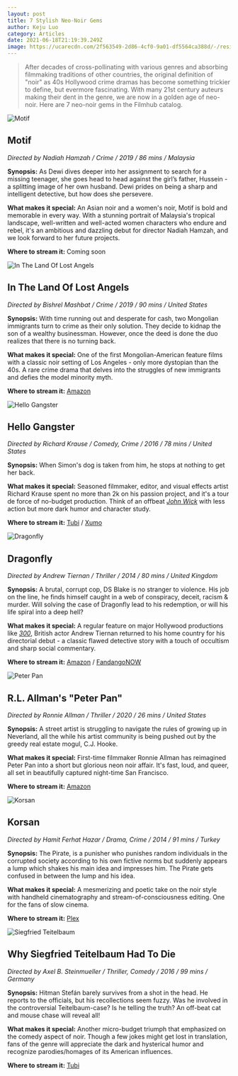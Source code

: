 ```yaml
---
layout: post
title: 7 Stylish Neo-Noir Gems
author: Keju Luo
category: Articles
date: 2021-06-18T21:19:39.249Z
image: https://ucarecdn.com/2f563549-2d86-4cf0-9a01-df5564ca388d/-/resize/1460x/-/format/auto/-/quality/smart/
---
```

> After decades of cross-pollinating with various genres and absorbing filmmaking traditions of other countries, the original definition of "noir" as 40s Hollywood crime dramas has become something trickier to define, but evermore fascinating. With many 21st century auteurs making their dent in the genre, we are now in a golden age of neo-noir. Here are 7 neo-noir gems in the Filmhub catalog.

![Motif](https://ucarecdn.com/2fe303b9-836c-4c62-9884-abf3f8797161/-/resize/1460x/-/format/auto/-/quality/smart/ "Motif")

## Motif

*Directed by Nadiah Hamzah / Crime / 2019 / 86 mins / Malaysia*

**Synopsis:** As Dewi dives deeper into her assignment to search for a missing teenager, she goes head to head against the girl’s father, Hussein - a splitting image of her own husband. Dewi prides on being a sharp and intelligent detective, but how does she persevere.

**What makes it special:** An Asian noir and a women's noir, Motif is bold and memorable in every way. With a stunning portrait of Malaysia's tropical landscape, well-written and well-acted women characters who endure and rebel, it's an ambitious and dazzling debut for director Nadiah Hamzah, and we look forward to her future projects. 

**Where to stream it:** Coming soon

![In The Land Of Lost Angels](https://ucarecdn.com/c0a0f6b6-314b-437e-9893-c4a08fc87b8a/-/resize/1460x/-/format/auto/-/quality/smart/ "In The Land Of Lost Angels")

## In The Land Of Lost Angels

*Directed by Bishrel Mashbat / Crime / 2019 / 90 mins / United States*

**Synopsis:** With time running out and desperate for cash, two Mongolian immigrants turn to crime as their only solution. They decide to kidnap the son of a wealthy businessman. However, once the deed is done the duo realizes that there is no turning back.

**What makes it special:** One of the first Mongolian-American feature films with a classic noir setting of Los Angeles - only more dystopian than the 40s. A rare crime drama that delves into the struggles of new immigrants and defies the model minority myth.

**Where to stream it:** [Amazon](https://www.amazon.com/Land-Lost-Angels-Iveel-Mashbat/dp/B08V5479VG/)

![Hello Gangster](https://ucarecdn.com/5d4633ae-c4ff-4610-91cf-0ff522ba7fae/-/resize/1460x/-/format/auto/-/quality/smart/ "Hello Gangster")

## Hello Gangster

*Directed by Richard Krause / Comedy, Crime / 2016 / 78 mins / United States*

**Synopsis:** When Simon's dog is taken from him, he stops at nothing to get her back.

**What makes it special:** Seasoned filmmaker, editor, and visual effects artist Richard Krause spent no more than 2k on his passion project, and it's a tour de force of no-budget production. Think of an offbeat *[John Wick](https://www.themoviedb.org/movie/245891-john-wick)* with less action but more dark humor and character study. 

**Where to stream it:** [Tubi](https://tubitv.com/movies/499733/hello-gangster) / [Xumo](https://www.xumo.tv/channel/9999727/xumo-free-movies?v=XM0DHDLV2E17LD&p=8649)

![Dragonfly](https://ucarecdn.com/317ae0df-eb85-4409-a263-c7bbed152b7f/-/resize/1460x/-/format/auto/-/quality/smart/ "Dragonfly")

## Dragonfly

*Directed by Andrew Tiernan / Thriller / 2014 / 80 mins / United Kingdom*

**Synopsis:** A brutal, corrupt cop, DS Blake is no stranger to violence. His job on the line, he finds himself caught in a web of conspiracy, deceit, racism & murder. Will solving the case of Dragonfly lead to his redemption, or will his life spiral into a deep hell?

**What makes it special:** A regular feature on major Hollywood productions like *[300](https://www.themoviedb.org/movie/1271-300)*, British actor Andrew Tiernan returned to his home country for his directorial debut - a classic flawed detective story with a touch of occultism and sharp social commentary.

**Where to stream it:** [Amazon](https://www.amazon.com/Dragonfly-Andrew-Tiernan/dp/B01CKMOHMW/) / [FandangoNOW](https://www.fandangonow.com/details/movie/dragonfly-2016/MMVCE19180BE117B70325D5863BA34C7F8AD)

![Peter Pan](https://ucarecdn.com/9a1b907f-d25e-4793-b328-f94e6588d3e0/-/resize/1460x/-/format/auto/-/quality/smart/ "Peter Pan")

## R.L. Allman's "Peter Pan"

*Directed by Ronnie Allman / Thriller / 2020 / 26 mins / United States*

**Synopsis:** A street artist is struggling to navigate the rules of growing up in Neverland, all the while his artist community is being pushed out by the greedy real estate mogul, C.J. Hooke.

**What makes it special:** First-time filmmaker Ronnie Allman has reimagined Peter Pan into a short but glorious neon noir affair. It's fast, loud, and queer, all set in beautifully captured night-time San Francisco.

**Where to stream it:** [Amazon](https://www.amazon.com/R-L-Allmans-Peter-Pan-Wynton/dp/B087BLR5MX/)

![Korsan](https://ucarecdn.com/6c75c270-502c-470d-9a28-d4d41b1ca828/-/resize/1460x/-/format/auto/-/quality/smart/ "Korsan")

## Korsan

*Directed by Hamit Ferhat Hazar / Drama, Crime / 2014 / 91 mins / Turkey*

**Synopsis:** The Pirate, is a punisher who punishes random individuals in the corrupted society according to his own fictive norms but suddenly appears a lump which shakes his main idea and impresses him. The Pirate gets confused in between the lump and his idea.

**What makes it special:** A mesmerizing and poetic take on the noir style with handheld cinematography and stream-of-consciousness editing. One for the fans of slow cinema.

**Where to stream it:** [Plex](https://watch.plex.tv/movie/korsan)

![Siegfried Teitelbaum](https://ucarecdn.com/3a4c8077-f512-4195-bd8d-d1f4388be38c/-/resize/1460x/-/format/auto/-/quality/smart/ "Siegfried Teitelbaum")

## Why Siegfried Teitelbaum Had To Die

*Directed by Axel B. Steinmueller / Thriller, Comedy / 2016 / 99 mins / Germany*

**Synopsis:** Hitman Stefán barely survives from a shot in the head. He reports to the officials, but his recollections seem fuzzy. Was he involved in the controversial Teitelbaum-case? Is he telling the truth? An off-beat cat and mouse chase will reveal all!

**What makes it special:** Another micro-budget triumph that emphasized on the comedy aspect of noir.  Though a few jokes might get lost in translation, fans of the genre will appreciate the dark and hysterical humor and recognize parodies/homages of its American influences.

**Where to stream it:** [Tubi](https://tubitv.com/movies/499599/why-siegfried-teitelbaum-had-to-die)